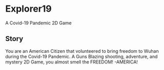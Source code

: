 # Explorer19
A Covid-19 Pandemic 2D Game

## Story
You are an American Citizen that volunteered to bring freedom to Wuhan during the Covid-19 Pandemic.
A Guns Blazing shooting, adventure, and mystery 2D Game, you almost smell the FREEDOM!
-AMERICA!
